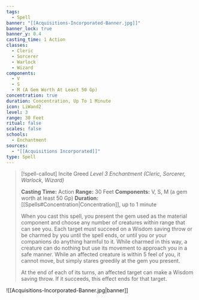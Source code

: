 ```yaml
---
tags:
  - Spell
banner: "[[Acquisitions-Incorporated-Banner.jpg]]"
banner_lock: true
banner_y: 0.4
casting_time: 1 Action
classes:
  - Cleric
  - Sorcerer
  - Warlock
  - Wizard
components:
  - V
  - S
  - M (A Gem Worth At Least 50 Gp)
concentration: true
duration: Concentration, Up To 1 Minute
icon: LiWand2
level: 3
range: 30 Feet
ritual: false
scales: false
schools:
  - Enchantment
sources:
  - "[[Acquisitions Incorporated]]"
type: Spell
---
```

>[!spell-callout] Incite Greed
>_Level 3 Enchantment (Cleric, Sorcerer, Warlock, Wizard)_
>
>**Casting Time:** Action
>**Range:** 30 Feet
>**Components:** V, S, M (a gem worth at least 50 Gp)
>**Duration:** [[Spells#Concentration|Concentration]], up to 1 minute
>
>When you cast this spell, you present the gem used as the material component and choose any number of creatures within range that can see you. Each target must succeed on a Wisdom saving throw or be charmed by you until the spell ends, or until you or your companions do anything harmful to it. While charmed in this way, a creature can do nothing but use its movement to approach you in a safe manner. While an affected creature is within 5 feel of you, it cannot move, but simply stares greedily at the gem you present.
>
>At the end of each of its turns, an affected target can make a Wisdom saving throw. If it succeeds, this effect ends for that target.

![[Acquisitions-Incorporated-Banner.jpg|banner]]
